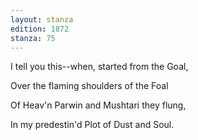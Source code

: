 ```yaml
---
layout: stanza
edition: 1872
stanza: 75
---
```


I tell you this--when, started from the Goal,

Over the flaming shoulders of the Foal

Of Heav'n Parwin and Mushtari they flung,

In my predestin'd Plot of Dust and Soul.
